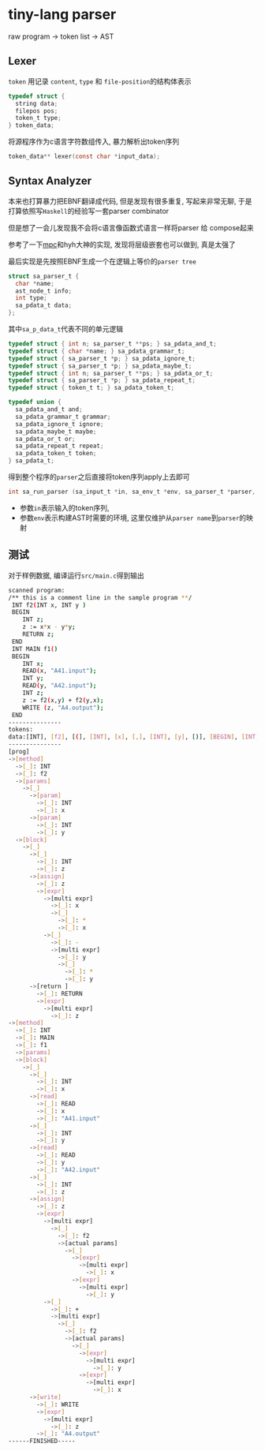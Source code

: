 # tiny-lang parser

raw program -> token list -> AST

## Lexer

`token` 用记录 `content`, `type` 和 `file-position`的结构体表示

```c
typedef struct {
  string data;
  filepos pos;
  token_t type;
} token_data;
```

将源程序作为c语言字符数组传入, 暴力解析出token序列

```c
token_data** lexer(const char *input_data);
```

## Syntax Analyzer

本来也打算暴力把EBNF翻译成代码, 但是发现有很多重复, 写起来非常无聊, 于是打算依照写`Haskell`的经验写一套parser combinator

但是想了一会儿发现我不会将c语言像函数式语言一样将parser 给 compose起来

参考了一下[mpc](https://github.com/orangeduck/mpc)和hyh大神的实现, 发现将层级嵌套也可以做到, 真是太强了

最后实现是先按照EBNF生成一个在逻辑上等价的`parser tree`

```c
struct sa_parser_t {
  char *name;
  ast_node_t info;
  int type;
  sa_pdata_t data;
};
```

其中`sa_p_data_t`代表不同的单元逻辑

```c
typedef struct { int n; sa_parser_t **ps; } sa_pdata_and_t;
typedef struct { char *name; } sa_pdata_grammar_t;
typedef struct { sa_parser_t *p; } sa_pdata_ignore_t;
typedef struct { sa_parser_t *p; } sa_pdata_maybe_t;
typedef struct { int n; sa_parser_t **ps; } sa_pdata_or_t;
typedef struct { sa_parser_t *p; } sa_pdata_repeat_t;
typedef struct { token_t t; } sa_pdata_token_t;

typedef union {
  sa_pdata_and_t and;
  sa_pdata_grammar_t grammar;
  sa_pdata_ignore_t ignore;
  sa_pdata_maybe_t maybe;
  sa_pdata_or_t or;
  sa_pdata_repeat_t repeat;
  sa_pdata_token_t token;
} sa_pdata_t;
```

得到整个程序的`parser`之后直接将token序列apply上去即可

```c
int sa_run_parser (sa_input_t *in, sa_env_t *env, sa_parser_t *parser, sa_result_t **res);
```

+ 参数`in`表示输入的token序列,
+ 参数`env`表示构建AST时需要的环境, 这里仅维护从`parser name`到`parser`的映射

## 测试

对于样例数据, 编译运行`src/main.c`得到输出

```bash
scanned program:
/** this is a comment line in the sample program **/
 INT f2(INT x, INT y )
 BEGIN
    INT z;
    z := x*x - y*y;
    RETURN z;
 END
 INT MAIN f1()
 BEGIN
    INT x;
    READ(x, "A41.input");
    INT y;
    READ(y, "A42.input");
    INT z;
    z := f2(x,y) + f2(y,x);
    WRITE (z, "A4.output");
 END
---------------
tokens:
data:[INT], [f2], [(], [INT], [x], [,], [INT], [y], [)], [BEGIN], [INT], [z], [;], [z], [:=], [x], [*], [x], [-], [y], [*], [y], [;], [RETURN], [z], [;], [END], [INT], [MAIN], [f1], [(], [)], [BEGIN], [INT], [x], [;], [READ], [(], [x], [,], ["A41.input"], [)], [;], [INT], [y], [;], [READ], [(], [y], [,], ["A42.input"], [)], [;], [INT], [z], [;], [z], [:=], [f2], [(], [x], [,], [y], [)], [+], [f2], [(], [y], [,], [x], [)], [;], [WRITE], [(], [z], [,], ["A4.output"], [)], [;], [END], 
---------------
[prog]
->[method]
  ->[_]: INT 
  ->[_]: f2 
  ->[params]
    ->[_]
      ->[param]
        ->[_]: INT 
        ->[_]: x 
      ->[param]
        ->[_]: INT 
        ->[_]: y 
  ->[block]
    ->[_]
      ->[_]
        ->[_]: INT 
        ->[_]: z 
      ->[assign]
        ->[_]: z 
        ->[expr]
          ->[multi expr]
            ->[_]: x 
            ->[_]
              ->[_]: * 
              ->[_]: x 
          ->[_]
            ->[_]: - 
            ->[multi expr]
              ->[_]: y 
              ->[_]
                ->[_]: * 
                ->[_]: y 
      ->[return ]
        ->[_]: RETURN 
        ->[expr]
          ->[multi expr]
            ->[_]: z 
->[method]
  ->[_]: INT 
  ->[_]: MAIN 
  ->[_]: f1 
  ->[params]
  ->[block]
    ->[_]
      ->[_]
        ->[_]: INT 
        ->[_]: x 
      ->[read]
        ->[_]: READ 
        ->[_]: x 
        ->[_]: "A41.input" 
      ->[_]
        ->[_]: INT 
        ->[_]: y 
      ->[read]
        ->[_]: READ 
        ->[_]: y 
        ->[_]: "A42.input" 
      ->[_]
        ->[_]: INT 
        ->[_]: z 
      ->[assign]
        ->[_]: z 
        ->[expr]
          ->[multi expr]
            ->[_]
              ->[_]: f2 
              ->[actual params]
                ->[_]
                  ->[expr]
                    ->[multi expr]
                      ->[_]: x 
                  ->[expr]
                    ->[multi expr]
                      ->[_]: y 
          ->[_]
            ->[_]: + 
            ->[multi expr]
              ->[_]
                ->[_]: f2 
                ->[actual params]
                  ->[_]
                    ->[expr]
                      ->[multi expr]
                        ->[_]: y 
                    ->[expr]
                      ->[multi expr]
                        ->[_]: x 
      ->[write]
        ->[_]: WRITE 
        ->[expr]
          ->[multi expr]
            ->[_]: z 
        ->[_]: "A4.output" 
------FINISHED-----
```

